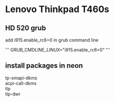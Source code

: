 # Lenovo Thinkpad T460s

## HD 520 grub
add  i915.enable_rc6=0 in grub command line

'''
GRUB_CMDLINE_LINUX="i915.enable_rc6=0"
'''


## install packages in neon

tp-smapi-dkms  
acpi-call-dkms  
tlp  
tlp-dwr  

